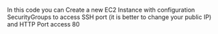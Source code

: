 In this code you can Create a new EC2 Instance with configuration SecurityGroups to access SSH port (it is better to change your public IP) and HTTP Port access 80
